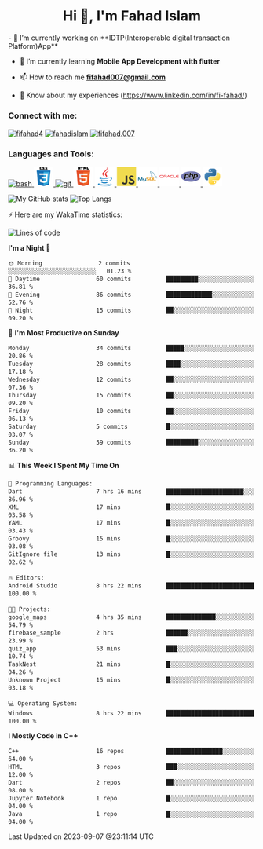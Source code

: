 <h1 align="center">Hi 👋, I'm Fahad Islam</h1>
- 🔭 I’m currently working on **IDTP(Interoperable digital transaction Platform)App**

- 🌱 I’m currently learning **Mobile App Development with flutter**

- 📫 How to reach me **fifahad007@gmail.com**

- 📄 Know about my experiences (https://www.linkedin.com/in/fi-fahad/)

<h3 align="left">Connect with me:</h3>
<p align="left">
<a href="https://twitter.com/fifahad4" target="blank"><img align="center" src="https://raw.githubusercontent.com/rahuldkjain/github-profile-readme-generator/master/src/images/icons/Social/twitter.svg" alt="fifahad4" height="30" width="40" /></a>
<a href="https://www.linkedin.com/in/fi-fahad/" target="blank"><img align="center" src="https://raw.githubusercontent.com/rahuldkjain/github-profile-readme-generator/master/src/images/icons/Social/linked-in-alt.svg" alt="fahadislam" height="30" width="40" /></a>
<a href="https://fb.com/fifahad.007" target="blank"><img align="center" src="https://raw.githubusercontent.com/rahuldkjain/github-profile-readme-generator/master/src/images/icons/Social/facebook.svg" alt="fifahad.007" height="30" width="40" /></a>
</p>

<h3 align="left">Languages and Tools:</h3>
<p align="left"> <a href="https://www.gnu.org/software/bash/" target="_blank" rel="noreferrer"> <img src="https://www.vectorlogo.zone/logos/gnu_bash/gnu_bash-icon.svg" alt="bash" width="40" height="40"/> </a> <a href="https://www.w3schools.com/css/" target="_blank" rel="noreferrer"> <img src="https://raw.githubusercontent.com/devicons/devicon/master/icons/css3/css3-original-wordmark.svg" alt="css3" width="40" height="40"/> </a> <a href="https://git-scm.com/" target="_blank" rel="noreferrer"> <img src="https://www.vectorlogo.zone/logos/git-scm/git-scm-icon.svg" alt="git" width="40" height="40"/> </a> <a href="https://www.w3.org/html/" target="_blank" rel="noreferrer"> <img src="https://raw.githubusercontent.com/devicons/devicon/master/icons/html5/html5-original-wordmark.svg" alt="html5" width="40" height="40"/> </a> <a href="https://www.java.com" target="_blank" rel="noreferrer"> <img src="https://raw.githubusercontent.com/devicons/devicon/master/icons/java/java-original.svg" alt="java" width="40" height="40"/> </a> <a href="https://developer.mozilla.org/en-US/docs/Web/JavaScript" target="_blank" rel="noreferrer"> <img src="https://raw.githubusercontent.com/devicons/devicon/master/icons/javascript/javascript-original.svg" alt="javascript" width="40" height="40"/> </a> <a href="https://www.mysql.com/" target="_blank" rel="noreferrer"> <img src="https://raw.githubusercontent.com/devicons/devicon/master/icons/mysql/mysql-original-wordmark.svg" alt="mysql" width="40" height="40"/> </a> <a href="https://www.oracle.com/" target="_blank" rel="noreferrer"> <img src="https://raw.githubusercontent.com/devicons/devicon/master/icons/oracle/oracle-original.svg" alt="oracle" width="40" height="40"/> </a> <a href="https://www.php.net" target="_blank" rel="noreferrer"> <img src="https://raw.githubusercontent.com/devicons/devicon/master/icons/php/php-original.svg" alt="php" width="40" height="40"/> </a> <a href="https://www.python.org" target="_blank" rel="noreferrer"> <img src="https://raw.githubusercontent.com/devicons/devicon/master/icons/python/python-original.svg" alt="python" width="40" height="40"/> </a> </p>

![My GitHub stats](https://github-readme-stats.vercel.app/api?username=Fahaddada47&show_icons=true&theme=radical)
![Top Langs](https://github-readme-stats.vercel.app/api/top-langs/?username=Fahaddada47&layout=donut)


⚡ Here are my WakaTime statistics:

<!--START_SECTION:waka-->
![Lines of code](https://img.shields.io/badge/From%20Hello%20World%20I%27ve%20Written-238.0%20thousand%20lines%20of%20code-blue)

**I'm a Night 🦉** 

```text
🌞 Morning                2 commits           ░░░░░░░░░░░░░░░░░░░░░░░░░   01.23 % 
🌆 Daytime                60 commits          █████████░░░░░░░░░░░░░░░░   36.81 % 
🌃 Evening                86 commits          █████████████░░░░░░░░░░░░   52.76 % 
🌙 Night                  15 commits          ██░░░░░░░░░░░░░░░░░░░░░░░   09.20 % 
```
📅 **I'm Most Productive on Sunday** 

```text
Monday                   34 commits          █████░░░░░░░░░░░░░░░░░░░░   20.86 % 
Tuesday                  28 commits          ████░░░░░░░░░░░░░░░░░░░░░   17.18 % 
Wednesday                12 commits          ██░░░░░░░░░░░░░░░░░░░░░░░   07.36 % 
Thursday                 15 commits          ██░░░░░░░░░░░░░░░░░░░░░░░   09.20 % 
Friday                   10 commits          ██░░░░░░░░░░░░░░░░░░░░░░░   06.13 % 
Saturday                 5 commits           █░░░░░░░░░░░░░░░░░░░░░░░░   03.07 % 
Sunday                   59 commits          █████████░░░░░░░░░░░░░░░░   36.20 % 
```


📊 **This Week I Spent My Time On** 

```text
💬 Programming Languages: 
Dart                     7 hrs 16 mins       ██████████████████████░░░   86.96 % 
XML                      17 mins             █░░░░░░░░░░░░░░░░░░░░░░░░   03.58 % 
YAML                     17 mins             █░░░░░░░░░░░░░░░░░░░░░░░░   03.43 % 
Groovy                   15 mins             █░░░░░░░░░░░░░░░░░░░░░░░░   03.08 % 
GitIgnore file           13 mins             █░░░░░░░░░░░░░░░░░░░░░░░░   02.62 % 

🔥 Editors: 
Android Studio           8 hrs 22 mins       █████████████████████████   100.00 % 

🐱‍💻 Projects: 
google_maps              4 hrs 35 mins       ██████████████░░░░░░░░░░░   54.79 % 
firebase_sample          2 hrs               ██████░░░░░░░░░░░░░░░░░░░   23.99 % 
quiz_app                 53 mins             ███░░░░░░░░░░░░░░░░░░░░░░   10.74 % 
TaskNest                 21 mins             █░░░░░░░░░░░░░░░░░░░░░░░░   04.26 % 
Unknown Project          15 mins             █░░░░░░░░░░░░░░░░░░░░░░░░   03.18 % 

💻 Operating System: 
Windows                  8 hrs 22 mins       █████████████████████████   100.00 % 
```

**I Mostly Code in C++** 

```text
C++                      16 repos            ████████████████░░░░░░░░░   64.00 % 
HTML                     3 repos             ███░░░░░░░░░░░░░░░░░░░░░░   12.00 % 
Dart                     2 repos             ██░░░░░░░░░░░░░░░░░░░░░░░   08.00 % 
Jupyter Notebook         1 repo              █░░░░░░░░░░░░░░░░░░░░░░░░   04.00 % 
Java                     1 repo              █░░░░░░░░░░░░░░░░░░░░░░░░   04.00 % 
```




 Last Updated on 2023-09-07 @23:11:14 UTC
<!--END_SECTION:waka-->


